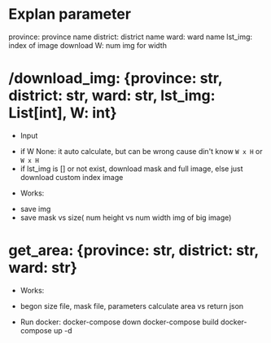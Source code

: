 # Explan parameter
province: province name
district: district name
ward: ward name
lst_img: index of image download
W: num img for width

# /download_img: {province: str, district: str, ward: str, lst_img: List[int], W: int}
* Input
- if W None: it auto calculate, but can be wrong cause din't know `W x H` or `W x H`
- if lst_img is [] or not exist, download mask and full image, else just download custom index image
* Works:
- save img
- save mask vs size( num height vs num width img of big image)

# get_area: {province: str, district: str, ward: str}

* Works:
- begon size file, mask file, parameters calculate area vs return json

* Run docker:
docker-compose down
docker-compose build
docker-compose up -d